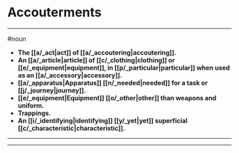 # Accouterments
---
#noun
- **The [[a/_act|act]] of [[a/_accoutering|accoutering]].**
- **An [[a/_article|article]] of [[c/_clothing|clothing]] or [[e/_equipment|equipment]], in [[p/_particular|particular]] when used as an [[a/_accessory|accessory]].**
- **[[a/_apparatus|Apparatus]] [[n/_needed|needed]] for a task or [[j/_journey|journey]].**
- **[[e/_equipment|Equipment]] [[o/_other|other]] than weapons and uniform.**
- **Trappings.**
- **An [[i/_identifying|identifying]] [[y/_yet|yet]] superficial [[c/_characteristic|characteristic]].**
---
---
